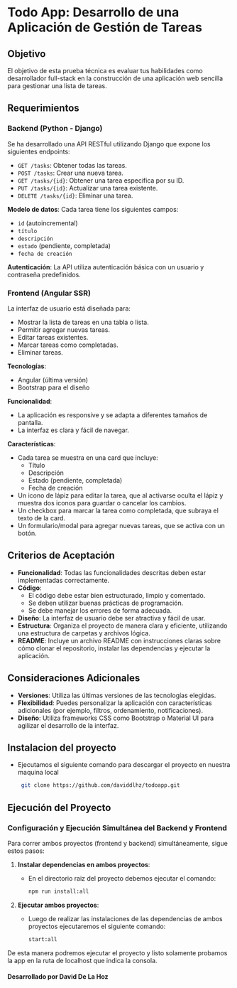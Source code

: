 # Todo App: Desarrollo de una Aplicación de Gestión de Tareas

## Objetivo
El objetivo de esta prueba técnica es evaluar tus habilidades como desarrollador full-stack en la construcción de una aplicación web sencilla para gestionar una lista de tareas.

## Requerimientos

### Backend (Python - Django)
Se ha desarrollado una API RESTful utilizando Django que expone los siguientes endpoints:

- `GET /tasks`: Obtener todas las tareas.
- `POST /tasks`: Crear una nueva tarea.
- `GET /tasks/{id}`: Obtener una tarea específica por su ID.
- `PUT /tasks/{id}`: Actualizar una tarea existente.
- `DELETE /tasks/{id}`: Eliminar una tarea.

**Modelo de datos**:
Cada tarea tiene los siguientes campos:
- `id` (autoincremental)
- `título`
- `descripción`
- `estado` (pendiente, completada)
- `fecha de creación`

**Autenticación**:
La API utiliza autenticación básica con un usuario y contraseña predefinidos.

### Frontend (Angular SSR)
La interfaz de usuario está diseñada para:
- Mostrar la lista de tareas en una tabla o lista.
- Permitir agregar nuevas tareas.
- Editar tareas existentes.
- Marcar tareas como completadas.
- Eliminar tareas.

**Tecnologías**:
- Angular (última versión)
- Bootstrap para el diseño

**Funcionalidad**:
- La aplicación es responsive y se adapta a diferentes tamaños de pantalla.
- La interfaz es clara y fácil de navegar.

**Características**:
- Cada tarea se muestra en una card que incluye:
  - Título
  - Descripción
  - Estado (pendiente, completada)
  - Fecha de creación
- Un icono de lápiz para editar la tarea, que al activarse oculta el lápiz y muestra dos iconos para guardar o cancelar los cambios.
- Un checkbox para marcar la tarea como completada, que subraya el texto de la card.
- Un formulario/modal para agregar nuevas tareas, que se activa con un botón.

## Criterios de Aceptación
- **Funcionalidad**: Todas las funcionalidades descritas deben estar implementadas correctamente.
- **Código**:
  - El código debe estar bien estructurado, limpio y comentado.
  - Se deben utilizar buenas prácticas de programación.
  - Se debe manejar los errores de forma adecuada.
- **Diseño**: La interfaz de usuario debe ser atractiva y fácil de usar.
- **Estructura**: Organiza el proyecto de manera clara y eficiente, utilizando una estructura de carpetas y archivos lógica.
- **README**: Incluye un archivo README con instrucciones claras sobre cómo clonar el repositorio, instalar las dependencias y ejecutar la aplicación.

## Consideraciones Adicionales
- **Versiones**: Utiliza las últimas versiones de las tecnologías elegidas.
- **Flexibilidad**: Puedes personalizar la aplicación con características adicionales (por ejemplo, filtros, ordenamiento, notificaciones).
- **Diseño**: Utiliza frameworks CSS como Bootstrap o Material UI para agilizar el desarrollo de la interfaz.

## Instalacion del proyecto

- Ejecutamos el siguiente comando para descargar el proyecto en nuestra maquina local
    ```bash
     git clone https://github.com/daviddlhz/todoapp.git
    ```

## Ejecución del Proyecto

### Configuración y Ejecución Simultánea del Backend y Frontend

Para correr ambos proyectos (frontend y backend) simultáneamente, sigue estos pasos:

1. **Instalar dependencias en ambos proyectos**:
   - En el directorio raiz del proyecto debemos ejecutar el comando:
     ```bash
     npm run install:all
     ```

2. **Ejecutar ambos proyectos**:
   - Luego de realizar las instalaciones de las dependencias de ambos proyectos ejecutaremos el siguiente comando:
     ```bash
     start:all
     ```

De esta manera podremos ejecutar el proyecto y listo solamente probamos la app en la ruta de localhost que indica la consola.

#### Desarrollado por David De La Hoz



